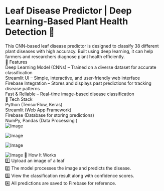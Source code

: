 # Leaf Disease Predictor | Deep Learning-Based Plant Health Detection 🌱
This CNN-based leaf disease predictor is designed to classify 38 different plant diseases with high accuracy. Built using deep learning, it can help farmers and researchers diagnose plant health efficiently.
<br>
🚀 Features
<br>
Deep Learning Model (CNNs) – Trained on a diverse dataset for accurate classification
<br>
Streamlit UI – Simple, interactive, and user-friendly web interface
<br>
Firebase Integration – Stores and displays past predictions for tracking disease patterns
<br>
Fast & Reliable – Real-time image-based disease classification
<br>
🔧 Tech Stack
<br>
Python (TensorFlow, Keras)
<br>
Streamlit (Web App Framework)
<br>
Firebase (Database for storing predictions)
<br>
NumPy, Pandas (Data Processing )
<br>
![Image](https://github.com/user-attachments/assets/db34d571-7483-468c-bb8a-40666e2ea34d)

![Image](https://github.com/user-attachments/assets/ca79ecbd-903b-4104-9c1c-704d919eb3c6)

![Image](https://github.com/user-attachments/assets/dd6f4d35-39f5-4b0c-bd7d-6b6689b561fb)

![Image](https://github.com/user-attachments/assets/79460a42-64df-45a4-a558-2934ea443728)
📸 How It Works
<br>
1️⃣ Upload an image of a leaf
<br>
2️⃣ The model processes the image and predicts the disease.
<br>
3️⃣ View the classification result along with confidence scores.
<br>
4️⃣ All predictions are saved to Firebase for reference.
